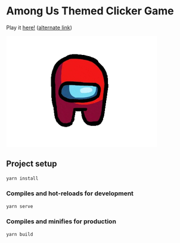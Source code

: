 # Among Us Themed Clicker Game

Play it [here!](https://imposter.exposed) ([alternate link](https://amongus-clicker.pages.dev/))

![amogusdance](https://github.com/realtradam/Amongus-Clicker/blob/master/amogusdance.gif?raw=true)

## Project setup
```
yarn install
```

### Compiles and hot-reloads for development
```
yarn serve
```

### Compiles and minifies for production
```
yarn build
```

